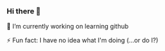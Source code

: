 ### Hi there 👋
🔭 I’m currently working on learning github

⚡ Fun fact: I have no idea what I'm doing (...or do I?)

<!--
**louisenuer/louisenuer** is a ✨ _special_ ✨ repository because its `README.md` (this file) appears on your GitHub profile.

Here are some ideas to get you started:

- 🔭 I’m currently working on learning github
-- ⚡ Fun fact: I have no idea what I'm doing (...or do I?)
-->
